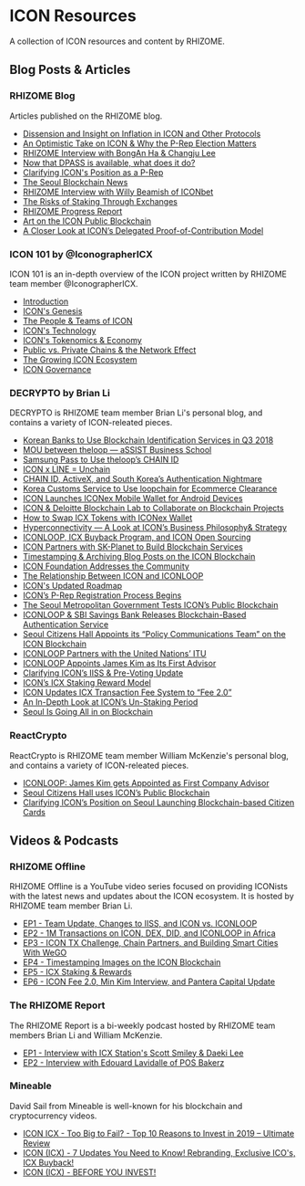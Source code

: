 # ICON Resources
A collection of ICON resources and content by RHIZOME.

## Blog Posts & Articles

### RHIZOME Blog
Articles published on the RHIZOME blog.
* [Dissension and Insight on Inflation in ICON and Other Protocols](https://rhizomeicx.com/inflation-funding/)
* [An Optimistic Take on ICON & Why the P-Rep Election Matters](https://rhizomeicx.com/an-optimistic-take-on-icon-why-the-p-rep-election-matters/)
* [RHIZOME Interview with BongAn Ha & Changju Lee](https://rhizomeicx.com/rhizome-interview-with-bong-changju/)
* [Now that DPASS is available, what does it do?](https://rhizomeicx.com/now-that-dpass-is-available-what-does-it-do/)
* [Clarifying ICON's Position as a P-Rep](https://rhizomeicx.com/clarifying-icons-position-as-a-p-rep/)
* [The Seoul Blockchain News](https://rhizomeicx.com/the-seoul-blockchain-news/)
* [RHIZOME Interview with Willy Beamish of ICONbet](https://rhizomeicx.com/rhizome-interview-with-willy-beamish-of-iconbet/)
* [The Risks of Staking Through Exchanges](https://rhizomeicx.com/the-risks-of-staking-through-exchanges/)
* [RHIZOME Progress Report](https://rhizomeicx.com/rhizome-progress-report/)
* [Art on the ICON Public Blockchain](https://rhizomeicx.com/art-on-the-icon-blockchain/)
* [A Closer Look at ICON’s Delegated Proof-of-Contribution Model](https://rhizomeicx.com/a-closer-look-at-icons-delegated-proof-of-contribution-model/)

### ICON 101 by @IconographerICX
ICON 101 is an in-depth overview of the ICON project written by RHIZOME team member @IconographerICX.
* [Introduction](https://rhizomeicx.com/icon-101-introduction/)
* [ICON's Genesis](https://rhizomeicx.com/icon-101-icons-genesis/)
* [The People & Teams of ICON](https://rhizomeicx.com/icon-101-the-people-team/)
* [ICON's Technology](https://rhizomeicx.com/icon-101-icons-technology/)
* [ICON's Tokenomics & Economy](https://rhizomeicx.com/icon-101-icon-tokenomics-economy/)
* [Public vs. Private Chains & the Network Effect](https://rhizomeicx.com/icon-101-public-vs-private-chains-the-network-effect/)
* [The Growing ICON Ecosystem](https://rhizomeicx.com/icon-101-the-growing-icon-ecosystem/)
* [ICON Governance](https://rhizomeicx.com/icon-101-icon-governance/)

### DECRYPTO by Brian Li
DECRYPTO is RHIZOME team member Brian Li's personal blog, and contains a variety of ICON-releated pieces.
* [Korean Banks to Use Blockchain Identification Services in Q3 2018](https://decrypto.net/korean-banks-to-use-blockchain-identification-services-in-q3-2018/?source=github)
* [MOU between theloop — aSSIST Business School](https://decrypto.net/mou-between-theloop-assist-business-school/?source=github)
* [Samsung Pass to Use theloop’s CHAIN ID](https://decrypto.net/samsung-pass-to-use-theloops-chain-id/?source=github)
* [ICON x LINE = Unchain](https://decrypto.net/icon-x-line-unchain/?source=github)
* [CHAIN ID, ActiveX, and South Korea’s Authentication Nightmare](https://decrypto.net/chain-id-and-south-koreas-authentication-nightmare/?source=github)
* [Korea Customs Service to Use loopchain for Ecommerce Clearance](https://decrypto.net/korea-customs-service-to-use-loopchain-for-ecommerce-clearance/?source=github)
* [ICON Launches ICONex Mobile Wallet for Android Devices](https://decrypto.net/icon-launches-iconex-mobile-wallet-for-android-devices/?source=github)
* [ICON & Deloitte Blockchain Lab to Collaborate on Blockchain Projects](https://decrypto.net/icon-deloitte-blockchain-lab-to-collaborate-on-blockchain-projects/?source=github)
* [How to Swap ICX Tokens with ICONex Wallet](https://decrypto.net/how-to-swap-icx-tokens-with-iconex-wallet/?source=github)
* [Hyperconnectivity — A Look at ICON’s Business Philosophy& Strategy](https://decrypto.net/hyperconnectivity-a-look-at-icons-business-philosophy-strategy/?source=github)
* [ICONLOOP, ICX Buyback Program, and ICON Open Sourcing](https://decrypto.net/iconloop-icx-buyback-program-and-icon-open-sourcing/?source=github)
* [ICON Partners with SK-Planet to Build Blockchain Services](https://decrypto.net/icon-partners-with-sk-planet-to-build-blockchain-services/?source=github)
* [Timestamping & Archiving Blog Posts on the ICON Blockchain](https://decrypto.net/timestamping-archiving-blog-posts-on-the-icon-blockchain/?source=github)
* [ICON Foundation Addresses the Community](https://decrypto.net/icon-foundation-addresses-the-community/?source=github)
* [The Relationship Between ICON and ICONLOOP](https://decrypto.net/the-relationship-between-icon-and-iconloop/?source=github)
* [ICON's Updated Roadmap](https://decrypto.net/icons-updated-roadmap/?source=github)
* [ICON’s P-Rep Registration Process Begins](https://decrypto.net/icons-p-rep-registration-process-begins/?source=github)
* [The Seoul Metropolitan Government Tests ICON’s Public Blockchain](https://decrypto.net/the-seoul-metropolitan-government-tests-icons-public-blockchain/?source=github)
* [ICONLOOP & SBI Savings Bank Releases Blockchain-Based Authentication Service](https://decrypto.net/iconloop-sbi-savings-bank-releases-blockchain-based-authentication-service/?source=github)
* [Seoul Citizens Hall Appoints its “Policy Communications Team” on the ICON Blockchain](https://decrypto.net/seoul-citizens-hall-appoints-its-policy-communications-team-on-the-icon-blockchain/?source=github)
* [ICONLOOP Partners with the United Nations’ ITU](https://decrypto.net/iconloop-partners-with-the-united-nations-itu/?source=github)
* [ICONLOOP Appoints James Kim as Its First Advisor](https://decrypto.net/iconloop-appoints-james-kim-as-its-first-advisor/?source=github)
* [Clarifying ICON’s IISS & Pre-Voting Update](https://decrypto.net/clarifying-icons-iiss-pre-voting-update/?source=github)
* [ICON’s ICX Staking Reward Model](https://decrypto.net/icons-icx-staking-reward-model/?source=github)
* [ICON Updates ICX Transaction Fee System to “Fee 2.0”](https://decrypto.net/icon-updates-icx-transaction-fee-system-to-fee-2-0/?source=github)
* [An In-Depth Look at ICON’s Un-Staking Period](https://decrypto.net/an-in-depth-look-at-icons-un-staking-period/?source=github)
* [Seoul Is Going All in on Blockchain](https://decrypto.net/seoul-is-going-all-in-on-blockchain/?source=github)

### ReactCrypto
ReactCrypto is RHIZOME team member William McKenzie's personal blog, and contains a variety of ICON-releated pieces.
* [ICONLOOP: James Kim gets Appointed as First Company Advisor](https://reactcrypto.net/iconloop-james-kim/)
* [Seoul Citizens Hall uses ICON’s Public Blockchain](https://reactcrypto.net/seoul-citizens-hall-uses-icons-public-blockchain/)
* [Clarifying ICON’s Position on Seoul Launching Blockchain-based Citizen Cards](https://reactcrypto.net/clarifying-icons-position-on-seoul-launching-blockchain-based-citizen-cards/)

## Videos & Podcasts

### RHIZOME Offline
RHIZOME Offline is a YouTube video series focused on providing ICONists with the latest news and updates about the ICON ecosystem. It is hosted by RHIZOME team member Brian Li.
* [EP1 - Team Update, Changes to IISS, and ICON vs. ICONLOOP](https://www.youtube.com/watch?v=0QX7VuqC1xw)
* [EP2 - 1M Transactions on ICON, DEX, DID, and ICONLOOP in Africa](https://www.youtube.com/watch?v=7aRhMneKXWM)
* [EP3 - ICON TX Challenge, Chain Partners, and Building Smart Cities With WeGO](https://www.youtube.com/watch?v=h6wAAOPMcgM)
* [EP4 - Timestamping Images on the ICON Blockchain](https://www.youtube.com/watch?v=AK5r-1gwMN8)
* [EP5 - ICX Staking & Rewards](https://www.youtube.com/watch?v=brHPoABY8sI)
* [EP6 - ICON Fee 2.0, Min Kim Interview, and Pantera Capital Update](https://www.youtube.com/watch?v=luWU9_XhCDI)

### The RHIZOME Report
The RHIZOME Report is a bi-weekly podcast hosted by RHIZOME team members Brian Li and William McKenzie.
* [EP1 - Interview with ICX Station's Scott Smiley & Daeki Lee](https://rhizomeicx.com/the-rhizome-report-episode-1/)
* [EP2 - Interview with Edouard Lavidalle of POS Bakerz](https://rhizomeicx.com/the-rhizome-report-episode-2/)

### Mineable
David Sail from Mineable is well-known for his blockchain and cryptocurrency videos.
* [ICON ICX - Too Big to Fail? - Top 10 Reasons to Invest in 2019 – Ultimate Review](https://www.youtube.com/watch?v=QLAnYhWiet4)
* [ICON (ICX) - 7 Updates You Need to Know! Rebranding, Exclusive ICO's, ICX Buyback!](https://www.youtube.com/watch?v=IazDgKkcsJU)
* [ICON (ICX) - BEFORE YOU INVEST!](https://www.youtube.com/watch?v=015t8_-yvos)
